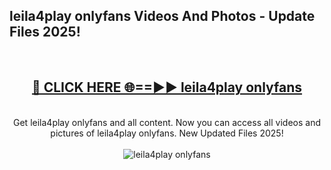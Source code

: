 <h2>leila4play onlyfans Videos And Photos - Update Files 2025!</h2>
<br>
<div align="center">
<h2><a href="https://linkcuts.com/hfmhzwbr" rel="nofollow">🔴 CLICK HERE 🌐==►► leila4play onlyfans</a></h2>
<br>
Get leila4play onlyfans and all content. Now you can access all videos and pictures of leila4play onlyfans. New Updated Files 2025!
<br>
<br>
<a href="https://linkcuts.com/hfmhzwbr" rel="nofollow" data-target="animated-image.originalLink"><img src="https://i.ibb.co.com/WyWwxjT/player-gif2.gif" alt="leila4play onlyfans" style="max-width: 100%; display: inline-block;" data-target="animated-image.originalImage"></a>
</div>
<br>